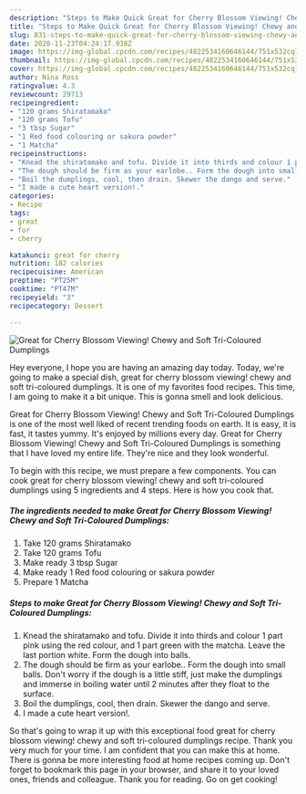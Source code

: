 ```yaml
---
description: "Steps to Make Quick Great for Cherry Blossom Viewing! Chewy and Soft Tri-Coloured Dumplings"
title: "Steps to Make Quick Great for Cherry Blossom Viewing! Chewy and Soft Tri-Coloured Dumplings"
slug: 831-steps-to-make-quick-great-for-cherry-blossom-viewing-chewy-and-soft-tri-coloured-dumplings
date: 2020-11-23T04:24:17.938Z
image: https://img-global.cpcdn.com/recipes/4822534160646144/751x532cq70/great-for-cherry-blossom-viewing-chewy-and-soft-tri-coloured-dumplings-recipe-main-photo.jpg
thumbnail: https://img-global.cpcdn.com/recipes/4822534160646144/751x532cq70/great-for-cherry-blossom-viewing-chewy-and-soft-tri-coloured-dumplings-recipe-main-photo.jpg
cover: https://img-global.cpcdn.com/recipes/4822534160646144/751x532cq70/great-for-cherry-blossom-viewing-chewy-and-soft-tri-coloured-dumplings-recipe-main-photo.jpg
author: Nina Ross
ratingvalue: 4.3
reviewcount: 29713
recipeingredient:
- "120 grams Shiratamako"
- "120 grams Tofu"
- "3 tbsp Sugar"
- "1 Red food colouring or sakura powder"
- "1 Matcha"
recipeinstructions:
- "Knead the shiratamako and tofu. Divide it into thirds and colour 1 part pink using the red colour, and 1 part green with the matcha. Leave the last portion white. Form the dough into balls."
- "The dough should be firm as your earlobe.. Form the dough into small balls. Don&#39;t worry if the dough is a little stiff, just make the dumplings and immerse in boiling water until 2 minutes after they float to the surface."
- "Boil the dumplings, cool, then drain. Skewer the dango and serve."
- "I made a cute heart version!."
categories:
- Recipe
tags:
- great
- for
- cherry

katakunci: great for cherry 
nutrition: 182 calories
recipecuisine: American
preptime: "PT25M"
cooktime: "PT47M"
recipeyield: "3"
recipecategory: Dessert

---
```



![Great for Cherry Blossom Viewing! Chewy and Soft Tri-Coloured Dumplings](https://img-global.cpcdn.com/recipes/4822534160646144/751x532cq70/great-for-cherry-blossom-viewing-chewy-and-soft-tri-coloured-dumplings-recipe-main-photo.jpg)

Hey everyone, I hope you are having an amazing day today. Today, we're going to make a special dish, great for cherry blossom viewing! chewy and soft tri-coloured dumplings. It is one of my favorites food recipes. This time, I am going to make it a bit unique. This is gonna smell and look delicious.

Great for Cherry Blossom Viewing! Chewy and Soft Tri-Coloured Dumplings is one of the most well liked of recent trending foods on earth. It is easy, it is fast, it tastes yummy. It's enjoyed by millions every day. Great for Cherry Blossom Viewing! Chewy and Soft Tri-Coloured Dumplings is something that I have loved my entire life. They're nice and they look wonderful.




To begin with this recipe, we must prepare a few components. You can cook great for cherry blossom viewing! chewy and soft tri-coloured dumplings using 5 ingredients and 4 steps. Here is how you cook that.

<!--inarticleads1-->

##### The ingredients needed to make Great for Cherry Blossom Viewing! Chewy and Soft Tri-Coloured Dumplings:

1. Take 120 grams Shiratamako
1. Take 120 grams Tofu
1. Make ready 3 tbsp Sugar
1. Make ready 1 Red food colouring or sakura powder
1. Prepare 1 Matcha




<!--inarticleads2-->

##### Steps to make Great for Cherry Blossom Viewing! Chewy and Soft Tri-Coloured Dumplings:

1. Knead the shiratamako and tofu. Divide it into thirds and colour 1 part pink using the red colour, and 1 part green with the matcha. Leave the last portion white. Form the dough into balls.
1. The dough should be firm as your earlobe.. Form the dough into small balls. Don&#39;t worry if the dough is a little stiff, just make the dumplings and immerse in boiling water until 2 minutes after they float to the surface.
1. Boil the dumplings, cool, then drain. Skewer the dango and serve.
1. I made a cute heart version!.




So that's going to wrap it up with this exceptional food great for cherry blossom viewing! chewy and soft tri-coloured dumplings recipe. Thank you very much for your time. I am confident that you can make this at home. There is gonna be more interesting food at home recipes coming up. Don't forget to bookmark this page in your browser, and share it to your loved ones, friends and colleague. Thank you for reading. Go on get cooking!
